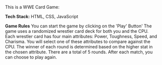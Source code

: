 This is a WWE Card Game:

**Tech Stack:** HTML, CSS, JavaScript

**Game Rules**
    You can start the game by clicking on the 'Play' Button'
    The game uses a randomized wrestler card deck for both you and the CPU.
    Each wrestler card has four main attributes: Power, Toughness, Speed, and Charisma.
    You will select one of these attributes to compare against the CPU.
    The winner of each round is determined based on the higher stat in the chosen attribute.
    There are a total of 5 rounds.
    After each match, you can choose to play again.
